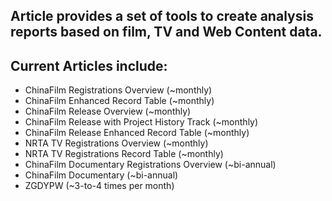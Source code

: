 ## Article provides a set of tools to create analysis reports based on film, TV and Web Content data.

## Current Articles include:
  - ChinaFilm Registrations Overview (~monthly)
  - ChinaFilm Enhanced Record Table (~monthly)
  - ChinaFilm Release Overview (~monthly)
  - ChinaFilm Release with Project History Track (~monthly)
  - ChinaFilm Release Enhanced Record Table (~monthly)
  - NRTA TV Registrations Overview (~monthly)
  - NRTA TV Registrations Record Table (~monthly)
  - ChinaFilm Documentary Registrations Overview (~bi-annual)
  - ChinaFilm Documentary (~bi-annual)
  - ZGDYPW (~3-to-4 times per month)
